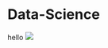 # Data-Science
hello 
<img src="![image](https://github.com/Theflawlessone/Data-Science/assets/142954344/11d0eeba-b8c5-48b4-92f9-759316d1270a)">
